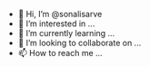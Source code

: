 - 👋 Hi, I’m @sonalisarve
- 👀 I’m interested in ...
- 🌱 I’m currently learning ...
- 💞️ I’m looking to collaborate on ...
- 📫 How to reach me ...

<!---
sonalisarve/sonalisarve is a ✨ special ✨ repository because its `README.md` (this file) appears on your GitHub profile.
You can click the Preview link to take a look at your changes.
--->
